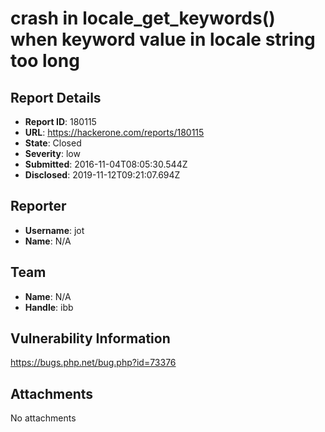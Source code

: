 # crash in locale_get_keywords() when keyword value in locale string too long

## Report Details
- **Report ID**: 180115
- **URL**: https://hackerone.com/reports/180115
- **State**: Closed
- **Severity**: low
- **Submitted**: 2016-11-04T08:05:30.544Z
- **Disclosed**: 2019-11-12T09:21:07.694Z

## Reporter
- **Username**: jot
- **Name**: N/A

## Team
- **Name**: N/A
- **Handle**: ibb

## Vulnerability Information
https://bugs.php.net/bug.php?id=73376

## Attachments
No attachments
